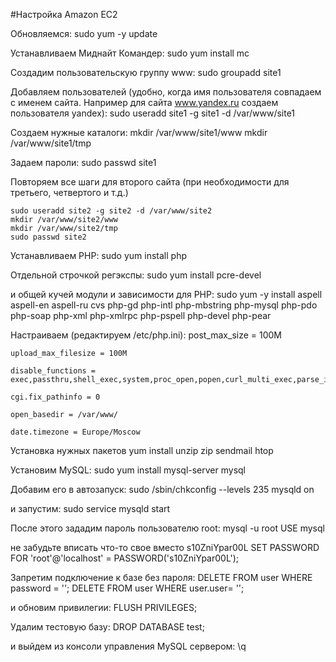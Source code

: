 #Настройка Amazon EC2

Обновляемся:
	sudo yum -y update

Устанавливаем Миднайт Командер:
	sudo yum install mc

Создадим пользовательскую группу www:
	sudo groupadd site1
    
Добавляем пользователей (удобно, когда имя пользователя совпадаем с именем сайта. Например для сайта www.yandex.ru создаем пользователя yandex):
	sudo useradd site1 -g site1 -d /var/www/site1
	
Создаем нужные каталоги:
	mkdir /var/www/site1/www
	mkdir /var/www/site1/tmp

Задаем пароли:
	sudo passwd site1

Повторяем все шаги для второго сайта (при необходимости для третьего, четвертого и т.д.)

	sudo useradd site2 -g site2 -d /var/www/site2
	mkdir /var/www/site2/www
	mkdir /var/www/site2/tmp
	sudo passwd site2
    
Устанавливаем PHP:
	sudo yum install php
    
Отдельной строчкой регэкспы:
	sudo yum install pcre-devel

и общей кучей модули и зависимости для PHP:
	sudo yum -y install aspell aspell-en aspell-ru cvs php-gd php-intl php-mbstring php-mysql php-pdo php-soap php-xml php-xmlrpc php-pspell php-devel php-pear
    
Настраиваем (редактируем /etc/php.ini):
    post_max_size = 100M
    
    upload_max_filesize = 100M
    
    disable_functions = exec,passthru,shell_exec,system,proc_open,popen,curl_multi_exec,parse_ini_file,show_source
    
    cgi.fix_pathinfo = 0
    
    open_basedir = /var/www/
    
    date.timezone = Europe/Moscow
    
Установка нужных пакетов
	yum install unzip zip sendmail htop
	
Установим MySQL:
	sudo yum install mysql-server mysql

Добавим его в автозапуск:
	sudo /sbin/chkconfig --levels 235 mysqld on

и запустим:
	sudo service mysqld start

После этого зададим пароль пользователю root:
	mysql -u root
	USE mysql

не забудьте вписать что-то свое вместо s10ZniYpar00L
	SET PASSWORD FOR 'root'@'localhost' = PASSWORD('s10ZniYpar00L');

Запретим подключение к базе без пароля:
	DELETE FROM user WHERE password = '';
	DELETE FROM user WHERE user.user= '';

и обновим привилегии:
	FLUSH PRIVILEGES;

Удалим тестовую базу:
	DROP DATABASE test;

и выйдем из консоли управления MySQL сервером:
	\q	
